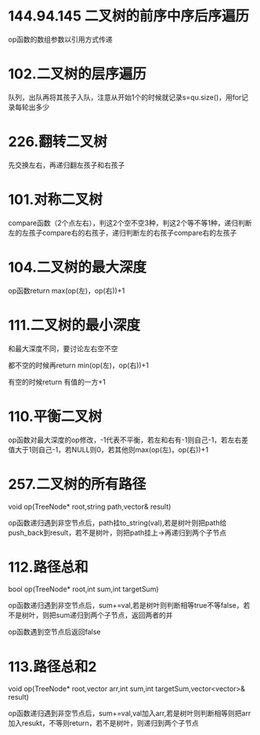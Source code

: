 # 144.94.145 二叉树的前序中序后序遍历
op函数的数组参数以引用方式传递
# 102.二叉树的层序遍历
队列，出队再将其孩子入队，注意从开始1个的时候就记录s=qu.size()，用for记录每轮出多少
# 226.翻转二叉树
先交换左右，再递归翻左孩子和右孩子
# 101.对称二叉树
compare函数（2个点左右），判这2个空不空3种，判这2个等不等1种，递归判断左的左孩子compare右的右孩子，递归判断左的右孩子compare右的左孩子
# 104.二叉树的最大深度
op函数return max(op(左)，op(右))+1
# 111.二叉树的最小深度
和最大深度不同，要讨论左右空不空

都不空的时候再return min(op(左)，op(右))+1

有空的时候return 有值的一方+1
# 110.平衡二叉树
op函数对最大深度的op修改，-1代表不平衡，若左和右有-1则自己-1，若左右差值大于1则自己-1，若NULL则0，若其他则max(op(左)，op(右))+1
# 257.二叉树的所有路径
void op(TreeNode* root,string path,vector<string>& result)

op函数递归遇到非空节点后，path挂to_string(val),若是树叶则把path给push_back到result，若不是树叶，则把path挂上->再递归到两个子节点
# 112.路径总和
bool op(TreeNode* root,int sum,int targetSum)

op函数递归遇到非空节点后，sum+=val,若是树叶则判断相等true不等false，若不是树叶，则把sum递归到两个子节点，返回两者的并

op函数遇到空节点后返回false
# 113.路径总和2
void op(TreeNode* root,vector<int> arr,int sum,int targetSum,vector<vector<int>>& result)

op函数递归遇到非空节点后，sum+=val,val加入arr,若是树叶则判断相等则把arr加入resukt，不等则return，若不是树叶，则递归到两个子节点
